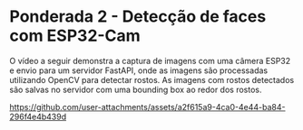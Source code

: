 # Ponderada 2 - Detecção de faces com ESP32-Cam

O vídeo a seguir demonstra a captura de imagens com uma câmera ESP32 e envio para um servidor FastAPI, onde as imagens são processadas utilizando OpenCV para detectar rostos. As imagens com rostos detectados são salvas no servidor com uma bounding box ao redor dos rostos.

https://github.com/user-attachments/assets/a2f615a9-4ca0-4e44-ba84-296f4e4b439d
